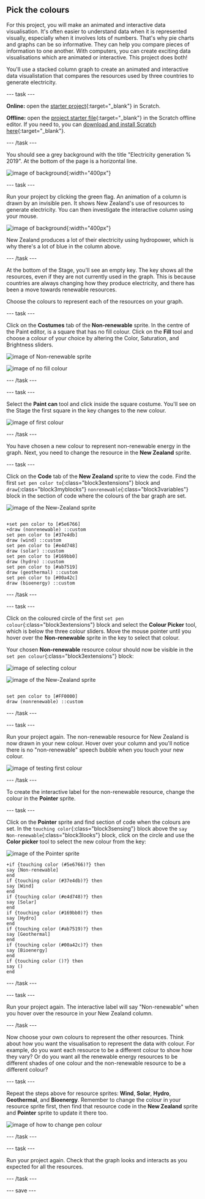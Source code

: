 ## Pick the colours

For this project, you will make an animated and interactive data visualisation. It's often easier to understand data when it is represented visually, especially when it involves lots of numbers. That's why pie charts and graphs can be so informative. They can help you compare pieces of information to one another. With computers, you can create exciting data visualisations which are animated or interactive. This project does both!

You'll use a stacked column graph to create an animated and interactive data visualistation that compares the resources used by three countries to generate electricity.

--- task ---

**Online:** open the [starter project](http://rpf.io/electricity-generation-on){:target="_blank"} in Scratch.

**Offline:** open the [project starter file](http://rpf.io/p/en/electricity-generation-go){:target="_blank"} in the Scratch offline editor. If you need to, you can [download and install Scratch here](https://scratch.mit.edu/download){:target="_blank"}.

--- /task ---

You should see a grey background with the title "Electricity generation % 2019". At the bottom of the page is a horizontal line.

![image of background](images/electricity-starter.png){:width="400px"}

--- task ---

Run your project by clicking the green flag. An animation of a column is drawn by an invisible pen. It shows New Zealand's use of resources to generate electricity. You can then investigate the interactive column using your mouse.

![image of background](images/electricity-starter-green-flag.png){:width="400px"}

New Zealand produces a lot of their electricity using hydropower, which is why there's a lot of blue in the column above.

--- /task ---

At the bottom of the Stage, you'll see an empty key. The key shows all the resources, even if they are not currently used in the graph. This is because countries are always changing how they produce electricity, and there has been a move towards renewable resources. 

Choose the colours to represent each of the resources on your graph. 

--- task ---

Click on the **Costumes** tab of the **Non-renewable** sprite. In the centre of the Paint editor, is a square that has no fill colour. Click on the **Fill** tool and choose a colour of your choice by altering the Color, Saturation, and Brightness sliders.

![image of Non-renewable sprite](images/non-renewable-sprite.png)

![image of no fill colour](images/no-fill-colour.png)

--- /task ---

--- task ---

Select the **Paint can** tool and click inside the square costume. You'll see on the Stage the first square in the key changes to the new colour. 

![image of first colour](images/first-colour.png)

--- /task ---

You have chosen a new colour to represent non-renewable energy in the graph. Next, you need to change the resource in the **New Zealand** sprite.

--- task ---

Click on the **Code** tab of the **New Zealand** sprite to view the code. Find the first `set pen color to`{:class="block3extensions"} block and `draw`{:class="block3myblocks"} `nonrenewable`{:class="block3variables"} block in the section of code where the colours of the bar graph are set. 

![image of the New-Zealand sprite](images/new-zealand-sprite.png)

```blocks3

+set pen color to [#5e6766]
+draw (nonrenewable) ::custom
set pen color to [#37e4db]
draw (wind) ::custom
set pen color to [#e4d748]
draw (solar) ::custom
set pen color to [#169bb0]
draw (hydro) ::custom
set pen color to [#ab7519]
draw (geothermal) ::custom
set pen color to [#00a42c]
draw (bioenergy) ::custom

```

--- /task ---

--- task ---

Click on the coloured circle of the first `set pen colour`{:class="block3extensions"} block and select the **Colour Picker** tool, which is below the three colour sliders. Move the mouse pointer until you hover over the **Non-renewable** sprite in the key to select that colour.

Your chosen **Non-renewable** resource colour should now be visible in the `set pen colour`{:class="block3extensions"} block:

![image of selecting colour](images/selecting-colour.png)

![image of the New-Zealand sprite](images/new-zealand-sprite.png)

```blocks3

set pen color to [#FF0000]
draw (nonrenewable) ::custom
```

--- /task ---

--- task ---

Run your project again. The non-renewable resource for New Zealand is now drawn in your new colour. Hover over your column and you'll notice there is no "non-renewable" speech bubble when you touch your new colour. 

![image of testing first colour](images/test-first-colour.png)

--- /task ---

To create the interactive label for the non-renewable resource, change the colour in the **Pointer** sprite.

--- task ---

Click on the **Pointer** sprite and find section of code when the colours are set. In the `touching color`{:class="block3sensing"} block above the `say Non-renewable`{:class="block3looks"} block, click on the circle and use the **Color picker** tool to select the new colour from the key:

![image of the Pointer sprite](images/pointer-sprite.png)


```blocks3
+if {touching color (#5e6766)?} then
say [Non-renewable]
end
if {touching color (#37e4db)?} then
say [Wind]
end
if {touching color (#e4d748)?} then
say [Solar]
end
if {touching color (#169bb0)?} then
say [Hydro]
end
if {touching color (#ab7519)?} then
say [Geothermal]
end
if {touching color (#00a42c)?} then
say [Bioenergy]
end
if {touching color ()?} then
say ()
end

```


--- /task ---

--- task ---

Run your project again. The interactive label will say "Non-renewable" when you hover over the resource in your New Zealand column. 

--- /task ---

Now choose your own colours to represent the other resources. Think about how you want the visualisation to represent the data with colour. For example, do you want each resource to be a different colour to show how they vary? Or do you want all the renewable energy resources to be different shades of one colour and the non-renewable resource to be a different colour?

--- task ---

Repeat the steps above for resource sprites: **Wind**, **Solar**, **Hydro**, **Geothermal**, and **Bioenergy**. Remember to change the colour in your resource sprite first, then find that resource code in the **New Zealand** sprite and **Pointer** sprite to update it there too.

![image of how to change pen colour](images/new-colours-chart.png)


--- /task ---

--- task ---

Run your project again. Check that the graph looks and interacts as you expected for all the resources. 

--- /task ---

--- save ---
